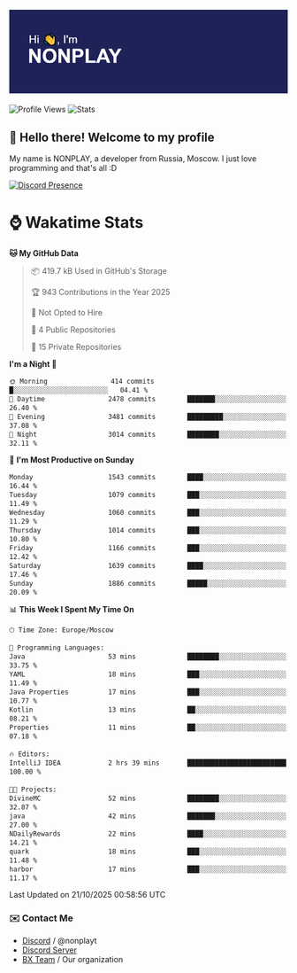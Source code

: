![Discord Presence](./header.png)
<br></br>
![Profile Views](https://komarev.com/ghpvc/?username=NONPLAYT&color=blue&style=for-the-badge)
![Stats](https://img.shields.io/badge/0%25-OPTIMIZED-orange?style=for-the-badge)


## :wave: Hello there! Welcome to my profile

My name is NONPLAY, a developer from Russia, Moscow. I just love programming and that's all :D

[![Discord Presence](https://lanyard.cnrad.dev/api/597087584090587177?showDisplayName=true)](https://discord.com/users/597087584090587177) 

# ⌚ Wakatime Stats

<!--START_SECTION:waka-->
**🐱 My GitHub Data** 

> 📦 419.7 kB Used in GitHub's Storage 
 > 
> 🏆 943 Contributions in the Year 2025
 > 
> 🚫 Not Opted to Hire
 > 
> 📜 4 Public Repositories 
 > 
> 🔑 15 Private Repositories 
 > 
**I'm a Night 🦉** 

```text
🌞 Morning                414 commits         █░░░░░░░░░░░░░░░░░░░░░░░░   04.41 % 
🌆 Daytime                2478 commits        ███████░░░░░░░░░░░░░░░░░░   26.40 % 
🌃 Evening                3481 commits        █████████░░░░░░░░░░░░░░░░   37.08 % 
🌙 Night                  3014 commits        ████████░░░░░░░░░░░░░░░░░   32.11 % 
```
📅 **I'm Most Productive on Sunday** 

```text
Monday                   1543 commits        ████░░░░░░░░░░░░░░░░░░░░░   16.44 % 
Tuesday                  1079 commits        ███░░░░░░░░░░░░░░░░░░░░░░   11.49 % 
Wednesday                1060 commits        ███░░░░░░░░░░░░░░░░░░░░░░   11.29 % 
Thursday                 1014 commits        ███░░░░░░░░░░░░░░░░░░░░░░   10.80 % 
Friday                   1166 commits        ███░░░░░░░░░░░░░░░░░░░░░░   12.42 % 
Saturday                 1639 commits        ████░░░░░░░░░░░░░░░░░░░░░   17.46 % 
Sunday                   1886 commits        █████░░░░░░░░░░░░░░░░░░░░   20.09 % 
```


📊 **This Week I Spent My Time On** 

```text
🕑︎ Time Zone: Europe/Moscow

💬 Programming Languages: 
Java                     53 mins             ████████░░░░░░░░░░░░░░░░░   33.75 % 
YAML                     18 mins             ███░░░░░░░░░░░░░░░░░░░░░░   11.49 % 
Java Properties          17 mins             ███░░░░░░░░░░░░░░░░░░░░░░   10.77 % 
Kotlin                   13 mins             ██░░░░░░░░░░░░░░░░░░░░░░░   08.21 % 
Properties               11 mins             ██░░░░░░░░░░░░░░░░░░░░░░░   07.18 % 

🔥 Editors: 
IntelliJ IDEA            2 hrs 39 mins       █████████████████████████   100.00 % 

🐱‍💻 Projects: 
DivineMC                 52 mins             ████████░░░░░░░░░░░░░░░░░   32.87 % 
java                     42 mins             ███████░░░░░░░░░░░░░░░░░░   27.00 % 
NDailyRewards            22 mins             ████░░░░░░░░░░░░░░░░░░░░░   14.21 % 
quark                    18 mins             ███░░░░░░░░░░░░░░░░░░░░░░   11.48 % 
harbor                   17 mins             ███░░░░░░░░░░░░░░░░░░░░░░   11.17 % 
```


 Last Updated on 21/10/2025 00:58:56 UTC
<!--END_SECTION:waka-->

### ✉️ Contact Me

- [Discord](https://discord.com/users/597087584090587177) / @nonplayt
- [Discord Server](https://discord.gg/qNyybSSPm5)
- [BX Team](https://github.com/BX-Team) / Our organization
